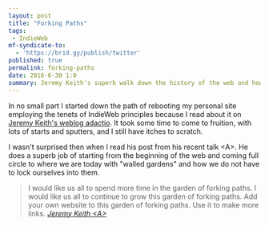 ```yaml
---
layout: post
title: "Forking Paths"
tags:
 - IndieWeb
mf-syndicate-to:
  - 'https://brid.gy/publish/twitter'
published: true
permalink: forking-paths
date: 2016-6-30 1:0
summary: Jeremy Keith's superb walk down the history of the web and how to get from a walled garden to a forking path.
---
```

In no small part I started down the path of rebooting my personal site employing the tenets of IndieWeb principles because I read about it on [Jeremy Keith's weblog adactio](https://adactio.com/). It took some time to come to fruition, with lots of starts and sputters, and I still have itches to scratch.

I wasn't surprised then when I read his post from his recent talk &lt;A&gt;. He does a superb job of starting from the beginning of the web and coming full circle to where we are today with "walled gardens" and how we do not have to lock ourselves into them.


<blockquote>
I would like us all to spend more time in the garden of forking paths. I would like us all to continue to grow this garden of forking paths. Add your own website to this garden of forking paths. Use it to make more links.
<cite><a href="https://adactio.com/articles/10887">Jeremy Keith &lt;A&gt;
 </a></cite>
</blockquote>
